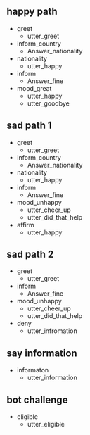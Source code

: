 ## happy path
* greet
  - utter_greet
* inform_country
  - Answer_nationality
* nationality
  - utter_happy
* inform
  - Answer_fine
* mood_great
  - utter_happy
  - utter_goodbye

## sad path 1
* greet
  - utter_greet
* inform_country
  - Answer_nationality
* nationality
  - utter_happy
* inform
  - Answer_fine
* mood_unhappy
  - utter_cheer_up
  - utter_did_that_help
* affirm
  - utter_happy


## sad path 2
* greet
  - utter_greet
* inform
  - Answer_fine
* mood_unhappy
  - utter_cheer_up
  - utter_did_that_help
* deny
  - utter_infromation

## say information
* informaton
  - utter_information

## bot challenge
* eligible
  - utter_eligible
